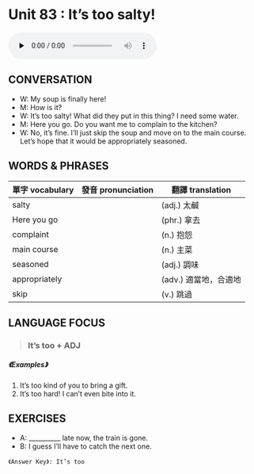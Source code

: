 # Unit 83 : It’s too salty!

<audio controls preload="none">
  <source src="https://channelplus.ner.gov.tw/api/audio/5ad2e631f95e3500064f433f">
</audio>

## CONVERSATION
* W: My soup is finally here! 
* M: How is it? 
* W: It’s too salty! What did they put in this thing? I need some water. 
* M: Here you go. Do you want me to complain to the kitchen? 
* W: No, it’s fine. I’ll just skip the soup and move on to the main course. Let’s hope that it would be appropriately seasoned.

## WORDS & PHRASES
單字 vocabulary|發音 pronunciation|翻譯 translation
---|---|---
salty||(adj.) 太鹹
Here you go||(phr.) 拿去
complaint||(n.) 抱怨
main course||(n.) 主菜
seasoned||(adj.) 調味
appropriately||(adv.) 適當地，合適地
skip||(v.) 跳過

## LANGUAGE FOCUS 
> <h3>It’s too + ADJ</h3>

##### 《Examples》
1. It’s too kind of you to bring a gift.
2. It’s too hard! I can’t even bite into it.

## EXERCISES 
* A: __________ late now, the train is gone.
* B: I guess I’ll have to catch the next one.

`《Answer Key》: It’s too`